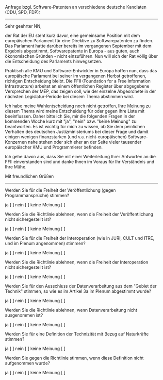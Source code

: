 Anfrage bzgl. Software-Patenten an verschiedene deutsche Kandiaten (CDU,
SPD, FDP):

------------------------------------------------------------------------

Sehr geehrter NN,

der Rat der EU steht kurz davor, eine gemeinsame Position mit dem
europäischen Parlament für eine Direktive zu Softwarepatenten zu finden.
Das Parlament hatte darüber bereits im vergangenen September mit dem
Ergebnis abgestimmt, Softwarepatente in Europa - aus guten, auch
ökonomischen Gründen - nicht einzuführen. Nun will sich der Rat völlig
über die Entscheidung des Parlaments hinwegsetzen.

Praktisch alle KMU und Software-Entwickler in Europa hoffen nun, dass
das europäische Parlament bei seiner im vergangenen Herbst getroffenen,
richtigen Entscheidung bleibt. Die FFII (Foundation for a Free
Information Infrastructure) arbeitet an einem öffentlichen Register über
abgegebene Versprechen der MEP, das zeigen soll, wie der einzelne
Abgeordnete in der nächsten Legislatur-Periode bei diesem Thema
abstimmen wird.

Ich habe meine Wahlentscheidung noch nicht getroffen, Ihre Meinung zu
diesem Thema wird meine Entscheidung für oder gegen Ihre Liste mit
beeinflussen. Daher bitte ich Sie, mir die folgenden Fragen in der
kommenden Woche kurz mit \"ja\", \"nein\" bzw. \"keine Meinung\" zu
beantworten. Es ist wichtig für mich zu wissen, ob Sie dem peinlichen
Verhalten des deutschen Justizministeriums bei dieser Frage und damit
einigen wenigen finanzstarken (und v.a. nicht-europäischen)
Software-Konzernen nahe stehen oder sich eher an der Seite vieler
tausender europäischer KMU und Programmierer befinden.

Ich gehe davon aus, dass Sie mit einer Weiterleitung Ihrer Antworten an
die FFII einverstanden sind und danke Ihnen im Voraus für Ihr
Verständnis und Ihre Mühe.

Mit freundlichen Grüßen

------------------------------------------------------------------------

Werden Sie für die Freiheit der Veröffentlichung (gegen
Programmansprüche) stimmen?

ja \[ \] nein \[ \] keine Meinung \[ \]

Werden Sie die Richtlinie ablehnen, wenn die Freiheit der
Veröffentlichung nicht sichergestellt ist?

ja \[ \] nein \[ \] keine Meinung \[ \]

Werden Sie für die Freiheit der Interoperation (wie in JURI, CULT und
ITRE, und im Plenum angenommen) stimmen?

ja \[ \] nein \[ \] keine Meinung \[ \]

Werden Sie die Richtlinie ablehnen, wenn die Freiheit der Interoperation
nicht sichergestellt ist?

ja \[ \] nein \[ \] keine Meinung \[ \]

Werden Sie für den Ausschluss der Datenverarbeitung aus dem \"Gebiet der
Technik\" stimmen, so wie es im Artikel 3a im Plenum abgestimmt wurde?

ja \[ \] nein \[ \] keine Meinung \[ \]

Werden Sie die Richtlinie ablehnen, wenn Datenverarbeitung nicht
ausgenommen ist?

ja \[ \] nein \[ \] keine Meinung \[ \]

Werden Sie für eine Definition der Technizität mit Bezug auf Naturkräfte
stimmen?

ja \[ \] nein \[ \] keine Meinung \[ \]

Werden Sie gegen die Richtlinie stimmen, wenn diese Definition nicht
aufgenommen wurde?

ja \[ \] nein \[ \] keine Meinung \[ \]
